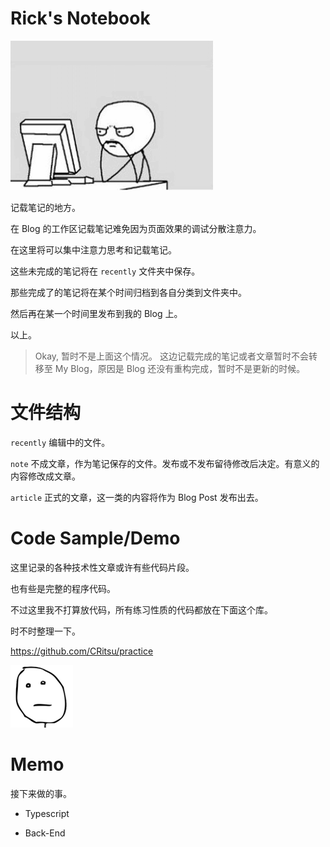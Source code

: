 # Rick's Notebook

![Thinking](images/thinking.png)

记载笔记的地方。

在 Blog 的工作区记载笔记难免因为页面效果的调试分散注意力。

在这里将可以集中注意力思考和记载笔记。

这些未完成的笔记将在 `recently` 文件夹中保存。

那些完成了的笔记将在某个时间归档到各自分类到文件夹中。

然后再在某一个时间里发布到我的 Blog 上。

以上。

> Okay, 暂时不是上面这个情况。
> 这边记载完成的笔记或者文章暂时不会转移至 My Blog，原因是 Blog 还没有重构完成，暂时不是更新的时候。

# 文件结构

`recently` 编辑中的文件。

`note` 不成文章，作为笔记保存的文件。发布或不发布留待修改后决定。有意义的内容修改成文章。

`article` 正式的文章，这一类的内容将作为 Blog Post 发布出去。

# Code Sample/Demo

这里记录的各种技术性文章或许有些代码片段。

也有些是完整的程序代码。

不过这里我不打算放代码，所有练习性质的代码都放在下面这个库。

时不时整理一下。

https://github.com/CRitsu/practice

![nothing](images/nothing.png)

# Memo

接下来做的事。

* Typescript

* Back-End

